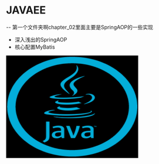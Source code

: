 
# JAVAEE

 -- 第一个文件夹啊chapter_02里面主要是SpringAOP的一些实现
  - 深入浅出的SpringAOP
  - 核心配置MyBatis
 
 <img src=https://github.com/fuxiaoyangAlex/JavaEE/blob/master/2.jpg width="360" height="280">
